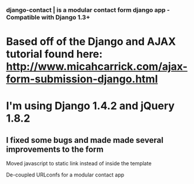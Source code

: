 ### django-contact | is a modular contact form django app - Compatible with Django 1.3+

# Based off of the Django and AJAX tutorial found here: http://www.micahcarrick.com/ajax-form-submission-django.html
# I'm using Django 1.4.2 and jQuery 1.8.2 

## I fixed some bugs and made made several improvements to the form


Moved javascript to static link instead of inside the template

De-coupled URLconfs for a modular contact app
